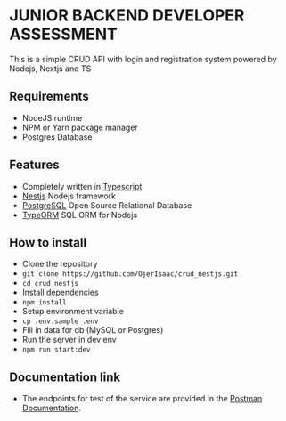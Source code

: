 # JUNIOR BACKEND DEVELOPER ASSESSMENT
This is a simple CRUD API with login and registration system powered by Nodejs, Nextjs and TS

## Requirements
- NodeJS runtime
- NPM or Yarn package manager
- Postgres Database

## Features
- Completely written in [Typescript](https://typescriptlang.org/)
- [Nestjs](https://github.com/nestjs/nest) Nodejs framework
- [PostgreSQL](https://www.postgresql.org/docs/) Open Source Relational Database
- [TypeORM](https://typeorm.io/) SQL ORM for Nodejs

## How to install
- Clone the repository
- `git clone https://github.com/OjerIsaac/crud_nestjs.git`
- `cd crud_nestjs`
- Install dependencies
- `npm install`
- Setup environment variable
- `cp .env.sample .env`
- Fill in data for db (MySQL or Postgres)
- Run the server in dev env
- `npm run start:dev`

## Documentation link
- The endpoints for test of the service are provided in the [Postman Documentation](https://documenter.getpostman.com/view/25225100/2s8ZDR96Mv).